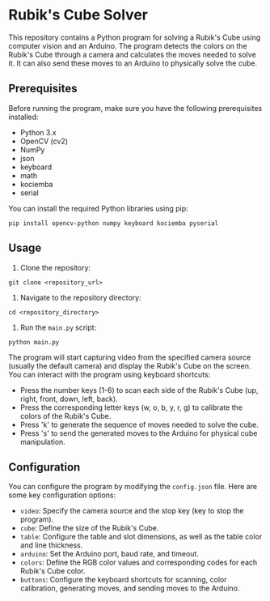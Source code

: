 Rubik's Cube Solver
===================

This repository contains a Python program for solving a Rubik's Cube using computer vision and an Arduino. The program detects the colors on the Rubik's Cube through a camera and calculates the moves needed to solve it. It can also send these moves to an Arduino to physically solve the cube.

Prerequisites
-------------

Before running the program, make sure you have the following prerequisites installed:

-   Python 3.x
-   OpenCV (cv2)
-   NumPy
-   json
-   keyboard
-   math
-   kociemba
-   serial

You can install the required Python libraries using pip:


`pip install opencv-python numpy keyboard kociemba pyserial`

Usage
-----

1.  Clone the repository:


`git clone <repository_url>`

1.  Navigate to the repository directory:


`cd <repository_directory>`

1.  Run the `main.py` script:


`python main.py`

The program will start capturing video from the specified camera source (usually the default camera) and display the Rubik's Cube on the screen. You can interact with the program using keyboard shortcuts:

-   Press the number keys (1-6) to scan each side of the Rubik's Cube (up, right, front, down, left, back).
-   Press the corresponding letter keys (w, o, b, y, r, g) to calibrate the colors of the Rubik's Cube.
-   Press 'k' to generate the sequence of moves needed to solve the cube.
-   Press 's' to send the generated moves to the Arduino for physical cube manipulation.

Configuration
-------------

You can configure the program by modifying the `config.json` file. Here are some key configuration options:

-   `video`: Specify the camera source and the stop key (key to stop the program).
-   `cube`: Define the size of the Rubik's Cube.
-   `table`: Configure the table and slot dimensions, as well as the table color and line thickness.
-   `arduino`: Set the Arduino port, baud rate, and timeout.
-   `colors`: Define the RGB color values and corresponding codes for each Rubik's Cube color.
-   `buttons`: Configure the keyboard shortcuts for scanning, color calibration, generating moves, and sending moves to the Arduino.
